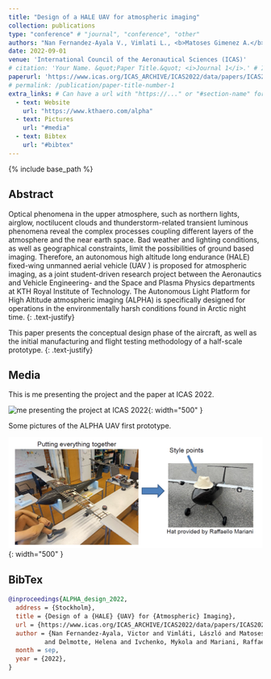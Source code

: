 ```yaml
---
title: "Design of a HALE UAV for atmospheric imaging"
collection: publications
type: "conference" # "journal", "conference", "other"
authors: "Nan Fernandez-Ayala V., Vimlati L., <b>Matoses Gimenez A.</b>, Delmotte H., Ivchenko M. and Mariani R."
date: 2022-09-01
venue: 'International Council of the Aeronautical Sciences (ICAS)'
# citation: 'Your Name. &quot;Paper Title.&quot; <i>Journal 1</i>.' # If not defined, the recommended citation is automatically generated
paperurl: 'https://www.icas.org/ICAS_ARCHIVE/ICAS2022/data/papers/ICAS2022_0447_paper.pdf' #.pdf file link, can be "http://..." or a file name inside files/
# permalink: /publication/paper-title-number-1
extra_links: # Can have a url with "https://..." or "#section-name" for a reference to a section in this .md page, e.g #media
  - text: Website
    url: "https://www.kthaero.com/alpha"
  - text: Pictures
    url: "#media"
  - text: Bibtex
    url: "#bibtex"
---
```

{% include base_path %}
## Abstract

Optical phenomena in the upper atmosphere, such as northern lights, airglow, noctilucent clouds and thunderstorm-related transient luminous phenomena reveal the complex processes coupling different layers of the atmosphere and the near earth space. Bad weather and lighting conditions, as well as geographical constraints, limit the possibilities of ground based imaging. Therefore, an autonomous high altitude long endurance (HALE) fixed-wing unmanned aerial vehicle (UAV ) is proposed for atmospheric imaging, as a joint student-driven research project between the Aeronautics and Vehicle Engineering- and the Space and Plasma Physics departments at KTH Royal Institute of Technology. The Autonomous Light Platform for High Altitude atmospheric imaging (ALPHA) is specifically designed for operations in the environmentally harsh conditions found in Arctic night time.
{: .text-justify}

This paper presents the conceptual design phase of the aircraft, as well as the initial manufacturing and flight testing methodology of a half-scale prototype.
{: .text-justify}

## Media
This is me presenting the project and the paper at ICAS 2022.

![me presenting the project at ICAS 2022]({{base_path}}/images/alpha_uav/me_presenting_at_ICAS.jpg){: width="500" }

Some pictures of the ALPHA UAV first prototype.

![me presenting the project at ICAS 2022](/images/alpha_uav/assemble_full_scale.png){: width="500" }

## BibTex

```bibtex
@inproceedings{ALPHA_design_2022,
  address = {Stockholm},
  title = {Design of a {HALE} {UAV} for {Atmospheric} Imaging},
  url = {https://www.icas.org/ICAS_ARCHIVE/ICAS2022/data/papers/ICAS2022_0447_paper.pdf},
  author = {Nan Fernandez-Ayala, Victor and Vimláti, László and Matoses Gimenez, Andreu 
          and Delmotte, Helena and Ivchenko, Mykola and Mariani, Raffaello},
  month = sep,
  year = {2022},
}
```
